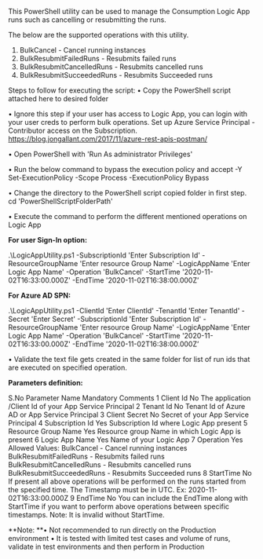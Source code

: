 This PowerShell utility can be used to manage the Consumption Logic App runs such as cancelling or resubmitting the runs.
 
The below are the supported operations with this utility.
 
1.	BulkCancel - Cancel running instances
2.	BulkResubmitFailedRuns - Resubmits failed runs
3.	BulkResubmitCancelledRuns - Resubmits cancelled runs
4.	BulkResubmitSucceededRuns - Resubmits Succeeded runs
 
Steps to follow for executing the script:
•	Copy the PowerShell script attached here to desired folder

•	Ignore this step if your user has access to Logic App, you can login with your user creds to perform bulk operations. 
Set up Azure Service Principal - Contributor access on the Subscription. 
 https://blog.jongallant.com/2017/11/azure-rest-apis-postman/
 
•	Open PowerShell with 'Run As administrator Privileges'

•	Run the below command to bypass the execution policy  and accept -Y
      Set-ExecutionPolicy -Scope Process -ExecutionPolicy Bypass
      
•	Change the directory to the PowerShell script copied folder in first step.
     cd  'PowerShellScriptFolderPath'
     
•	Execute the command to perform the different mentioned operations on Logic App

**For user Sign-In option:**

.\LogicAppUtility.ps1  -SubscriptionId 'Enter Subscription Id' -ResourceGroupName 'Enter resource Group Name' -LogicAppName 'Enter Logic App Name' -Operation 'BulkCancel' -StartTime '2020-11-02T16:33:00.000Z' -EndTime '2020-11-02T16:38:00.000Z’

**For Azure AD SPN:**

.\LogicAppUtility.ps1 -ClientId 'Enter ClientId' -TenantId 'Enter TenantId' -Secret 'Enter Secret' -SubscriptionId 'Enter Subscription Id' -ResourceGroupName 'Enter resource Group Name' -LogicAppName 'Enter Logic App Name' -Operation 'BulkCancel' -StartTime '2020-11-02T16:33:00.000Z' -EndTime '2020-11-02T16:38:00.000Z’
 
•	 Validate the text file gets created in the same folder for list of run ids that are executed on specified operation.
 
 
**Parameters definition:**

S.No	Parameter Name	Mandatory	Comments
1	Client Id	No	The application /Client Id of your App Service Principal
2	Tenant Id	No	Tenant Id of Azure AD or App Service Principal 
3	Client Secret	No	Secret of your App Service Principal
4	Subscription Id	Yes	Subscription Id where Logic App present
5	Resource Group Name	Yes	Resource group Name in which Logic App is present
6	Logic App Name	Yes	Name of your Logic App
7	Operation	Yes	Allowed Values:
BulkCancel - Cancel running instances
BulkResubmitFailedRuns - Resubmits failed runs
BulkResubmitCancelledRuns - Resubmits cancelled runs
BulkResubmitSucceededRuns - Resubmits Succeeded runs
8	StartTime	No	If present all above operations will be performed on the runs started from the specified time.
The Timestamp must be in UTC. 
Ex: 2020-11-02T16:33:00.000Z
9	EndTime	No	You can include the EndTime along with StartTime if you want to perform above operations between specific timestamps.
Note:
It is invalid without StartTime. 
 
  
**Note:
**•	Not recommended to run directly on the Production environment
•	It is tested with limited test cases and volume of runs, validate in test environments and then perform in Production


